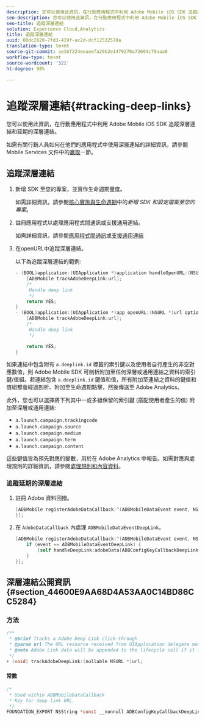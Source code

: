 ```yaml
---
description: 您可以使用此資訊，在行動應用程式中利用 Adobe Mobile iOS SDK 追蹤深層連結和延期的深層連結。
seo-description: 您可以使用此資訊，在行動應用程式中利用 Adobe Mobile iOS SDK 追蹤深層連結和延期的深層連結。
seo-title: 追蹤深層連結
solution: Experience Cloud,Analytics
title: 追蹤深層連結
uuid: 08dc2820-7fd3-419f-ac2d-dcf12532578a
translation-type: tm+mt
source-git-commit: ae16f224eeaeefa29b2e1479270a72694c79aaa0
workflow-type: tm+mt
source-wordcount: '321'
ht-degree: 98%

---
```



# 追蹤深層連結{#tracking-deep-links}

您可以使用此資訊，在行動應用程式中利用 Adobe Mobile iOS SDK 追蹤深層連結和延期的深層連結。

如需有關行銷人員如何在他們的應用程式中使用深層連結的詳細資訊，請參閱 Mobile Services 文件中的[贏取](/help/ios/acquisition-main/acquisition.md)一節。

## 追蹤深層連結

1. 新增 SDK 至您的專案，並實作生命週期量度。

   如需詳細資訊，請參閱[核心實施與生命週期](/help/ios/getting-started/dev-qs.md)中的&#x200B;*新增 SDK 和設定檔案至您的專案*。
1. 註冊應用程式以處理應用程式間通訊或支援通用連結。

   如需詳細資訊，請參閱[應用程式間通訊](https://developer.apple.com/library/ios/documentation/iPhone/Conceptual/iPhoneOSProgrammingGuide/Inter-AppCommunication/Inter-AppCommunication.html#//apple_ref/doc/uid/TP40007072-CH6-SW10)或[支援通用連結](https://developer.apple.com/library/ios/documentation/General/Conceptual/AppSearch/UniversalLinks.html)

1. 在openURL中追蹤深層連結。

   以下為追蹤深層連結的範例:

   ```objective-c
   - (BOOL)application:(UIApplication *)application handleOpenURL:(NSURL *)url { 
       [ADBMobile trackAdobeDeepLink:url]; 
       /* 
        Handle deep link 
        */ 
       return YES; 
   } 
   - (BOOL)application:(UIApplication *)app openURL:(NSURL *)url options:(NSDictionary<NSString *, id> *)options { 
       [ADBMobile trackAdobeDeepLink:url]; 
       /* 
        Handle deep link 
        */ 
   
       return YES; 
   }
   ```

如果連結中包含附有 `a.deeplink.id` 標籤的索引鍵以及使用者自行產生的非空對應數值，則 Adobe Mobile SDK 可剖析附加至任何深層或通用連結之資料的索引鍵/值組。若連結包含 `a.deeplink.id` 鍵值和值，所有附加至連結之資料的鍵值和值組都會經過剖析、附加至生命週期點擊，然後傳送至 Adobe Analytics。

此外，您也可以選擇將下列其中一或多組保留的索引鍵 (搭配使用者產生的值) 附加至深層或通用連結:

* `a.launch.campaign.trackingcode`
* `a.launch.campaign.source`
* `a.launch.campaign.medium`
* `a.launch.campaign.term`
* `a.launch.campaign.content`

這些鍵值皆為預先對應的變數，用於在 Adobe Analytics 中報告。如需對應與處理規則的詳細資訊，請參閱[處理規則和內容資料](/help/ios/getting-started/proc-rules.md)。

### 追蹤延期的深層連結

1. 註冊 Adobe 資料回撥。

   ```objective-c
   [ADBMobile registerAdobeDataCallback:^(ADBMobileDataEvent event, NSDictionary * _Nullable adobeData) { 
   }];
   ```

1. 在 `AdobeDataCallback` 內處理 `ADBMobileDataEventDeepLink`。

   ```objective-c
   [ADBMobile registerAdobeDataCallback:^(ADBMobileDataEvent event, NSDictionary * _Nullable adobeData) { 
       if (event == ADBMobileDataEventDeepLink) { 
           [self handleDeepLink:adobeData[ADBConfigKeyCallbackDeepLink]]; 
       } 
   }];
   ```

## 深層連結公開資訊 {#section_44600E9AA68D4A53AA0C14BD86CC5284}

### 方法

```objective-c
/** 
 * @brief Tracks a Adobe Deep Link click-through 
 * @param url The URL resource received from UIApplication delegate method. 
 * @note Adobe Link data will be appended to the lifecycle call if it is a launch event, otherwise an extra call will be sent. 
 */ 
+ (void) trackAdobeDeepLink:(nullable NSURL *)url;
```

#### 常數

```objective-c
/* 
 * Used within ADBMobileDataCallback 
 * Key for deep link URL. 
 */ 
FOUNDATION_EXPORT NSString *const __nonnull ADBConfigKeyCallbackDeepLink;
```

